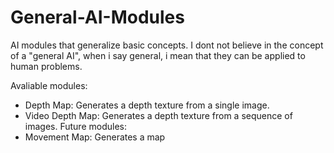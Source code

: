 # General-AI-Modules
AI modules that generalize basic concepts. I dont not believe in the concept of a "general AI", when i say general, i mean that they can be applied to human problems.

Avaliable modules: 
- Depth Map: Generates a depth texture from a single image.
- Video Depth Map: Generates a depth texture from a sequence of images.
Future modules:
- Movement Map: Generates a map 

